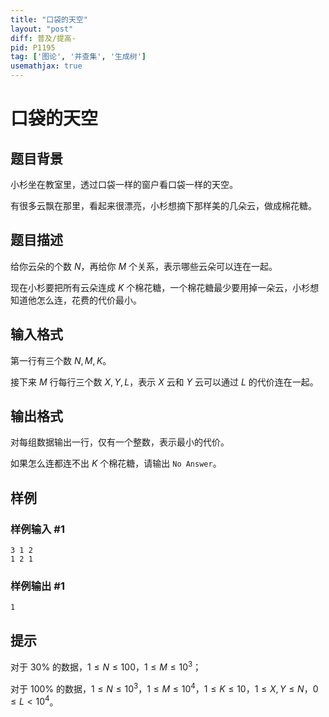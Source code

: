 ```yaml
---
title: "口袋的天空"
layout: "post"
diff: 普及/提高-
pid: P1195
tag: ['图论', '并查集', '生成树']
usemathjax: true
---
```


# 口袋的天空
## 题目背景

小杉坐在教室里，透过口袋一样的窗户看口袋一样的天空。

有很多云飘在那里，看起来很漂亮，小杉想摘下那样美的几朵云，做成棉花糖。

## 题目描述

给你云朵的个数 $N$，再给你 $M$ 个关系，表示哪些云朵可以连在一起。

现在小杉要把所有云朵连成 $K$ 个棉花糖，一个棉花糖最少要用掉一朵云，小杉想知道他怎么连，花费的代价最小。

## 输入格式

第一行有三个数 $N,M,K$。

接下来 $M$ 行每行三个数 $X,Y,L$，表示 $X$ 云和 $Y$ 云可以通过 $L$ 的代价连在一起。



## 输出格式

对每组数据输出一行，仅有一个整数，表示最小的代价。

如果怎么连都连不出 $K$ 个棉花糖，请输出 `No Answer`。

## 样例

### 样例输入 #1
```
3 1 2
1 2 1

```
### 样例输出 #1
```
1
```
## 提示

对于 $30\%$ 的数据，$1 \le N \le 100$，$1\le M \le 10^3$；

对于 $100\%$ 的数据，$1 \le N \le 10^3$，$1 \le M \le 10^4$，$1 \le K \le 10$，$1 \le X,Y \le N$，$0 \le L<10^4$。

